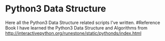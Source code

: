 # Python3 Data Structure
Here all the Python3 Data Structure related scripts I've written.
#Reference Book
I have learned the Python3 Data Structure and Algorithms from http://interactivepython.org/runestone/static/pythonds/index.html
